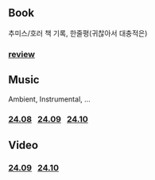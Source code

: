 ## Book
추미스/호러 책 기록, 한줄평(귀찮아서 대충적은)
### [review](Book/review.md)

## Music
Ambient, Instrumental, ...
### [24.08](Music/24.08.md) &nbsp; [24.09](Music/24.09.md) &nbsp; [24.10](Music/24.10.md)

## Video
### [24.09](Video/24.09.md) &nbsp; [24.10](Video/24.10.md)

